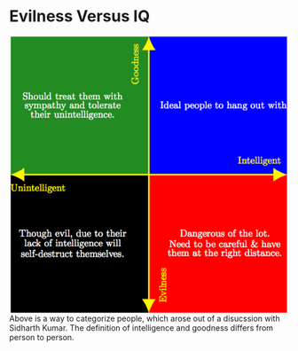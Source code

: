 Evilness Versus IQ
==================

<img style="float: right" src="https://github.com/sivaramambikasaran/EVIQ/raw/master/EvilnessversusIQ.png" />


Above is a way to categorize people, which arose out of a disucssion with Sidharth Kumar. The definition of intelligence and goodness differs from person to person.